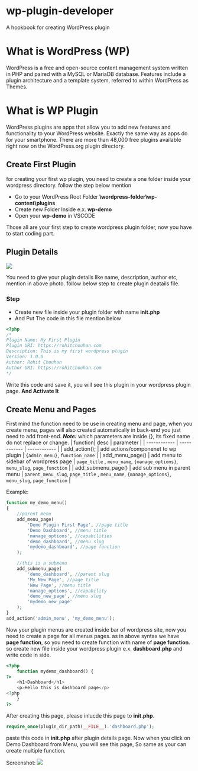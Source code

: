 # wp-plugin-developer
A hookbook for creating WordPress plugin

# What is WordPress (WP)
WordPress is a free and open-source content management system written in PHP and paired with a MySQL or MariaDB database. Features include a plugin architecture and a template system, referred to within WordPress as Themes.

# What is WP Plugin
WordPress plugins are apps that allow you to add new features and functionality to your WordPress website. Exactly the same way as apps do for your smartphone. There are more than 48,000 free plugins available right now on the WordPress.org plugin directory.

## Create First Plugin
for creating your first wp plugin, you need to create a one folder inside your wordpress directory. follow the step below mention
- Go to your WordPress Root Folder **\wordpress-folder\wp-content\plugins**
- Create new Folder Inside e.x. **wp-demo**
- Open your **wp-demo** in VSCODE

Those all are your first step to create wordpress plugin folder, now you have to start coding part.

## Plugin Details
![](https://awesomescreenshot.s3.amazonaws.com/image/2293567/21182350-ad74eda4db221956bba883eb76c69dc4.png?X-Amz-Algorithm=AWS4-HMAC-SHA256&X-Amz-Credential=AKIAJSCJQ2NM3XLFPVKA%2F20220131%2Fus-east-1%2Fs3%2Faws4_request&X-Amz-Date=20220131T063449Z&X-Amz-Expires=28800&X-Amz-SignedHeaders=host&X-Amz-Signature=fa4d8040786ce1db792422d72bcb931a635aecdbcdce67707364b02d0cc20ef7)

You need to give your plugin details like name, description, author etc, mention in above photo. follow below step to create plugin deatails file.

### Step
- Create new file inside your plugin folder with name **init.php**
- And Put The code in this file mention below

```php
<?php
/*
Plugin Name: My First Plugin
Plugin URI: https://rohitchouhan.com
Description: This is my first wordpress plugin
Version: 1.0.0
Author: Rohit Chouhan
Author URI: https://rohitchouhan.com
*/
```
Write this code and save it, you will see this plugin in your wordpress plugin page.
**And Activate It**

## Create Menu and Pages
First mind the function need to be use in creating menu and page, when you create menu, pages will also created automatically in back-end you just need to add front-end.
***Note:*** which parameters are inside {}, its fixed name do not replace or change.
|   function| desc  | parameter  |
| ------------ | ------------ | ------------ |
|  add_action(); |   add actions/componenet to wp plugin  |   `{admin_menu}`, `function_name` |
|  add_menu_page() | add menu to sidebar of wordpress page  | `page_title` , `menu_name`, `{manage_options}`, `menu_slug`, `page_function`  |
|  add_submenu_page() |  add sub menu in parent menu | `parent_menu_slug`,  `page_title` , `menu_name`, `{manage_options}`, `menu_slug`, `page_function`   |

Example: 
```php
function my_demo_menu()
{
	//parent menu
	add_menu_page(
		'Demo Plugin First Page', //page title
		'Demo Dashboard', //menu title
		'manage_options', //capabilities
		'demo_dashboard', //menu slug
		'mydemo_dashboard', //page function
	);

	//this is a submenu
	add_submenu_page(
		'demo_dashboard', //parent slug
		'My New Page', //page title
		'New Page', //menu title
		'manage_options', //capability
		'demo_new_page', //menu slug
		'mydemo_new_page'
	); 
}
add_action('admin_menu', 'my_demo_menu');
```

Now your plugin menus are created inside bar of wordpress site, now you need to create a page for all menus pages. as in above syntax we have **page function**, so you need to create function with name of **page function**. so create new file inside your wordpress plugin e.x. **dashboard.php** and write code in side.

```php
<?php
    function mydemo_dashboard() {
?>
    <h1>Dashboard</h1>
    <p>Hello this is dashboard page</p>
<?php 
    }
?>
```
After creating this page, please inlucde this page to **init.php**.
```php
require_once(plugin_dir_path(__FILE__).'dashboard.php');
```
paste this code in **init.php** after plugin details page.
Now when you click on Demo Dashboard from Menu, you will see this page, So same as your can create multiple function.

Screenshot: 
![](https://awesomescreenshot.s3.amazonaws.com/image/2293567/21186193-83ca1d6a9df3830640e45b64abcb3e1d.png?X-Amz-Algorithm=AWS4-HMAC-SHA256&X-Amz-Credential=AKIAJSCJQ2NM3XLFPVKA%2F20220131%2Fus-east-1%2Fs3%2Faws4_request&X-Amz-Date=20220131T073323Z&X-Amz-Expires=28800&X-Amz-SignedHeaders=host&X-Amz-Signature=eaddbbae31eca622ca15f72e23607f9eb453faf9bcf7b3ebb22ec628d2dfbe2a)
